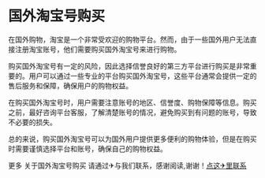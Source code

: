 # 国外淘宝号购买

在国外购物，淘宝是一个非常受欢迎的购物平台。然而，由于一些国外用户无法直接注册淘宝账号，他们需要购买国外淘宝号来进行购物。

购买国外淘宝号有一定的风险，因此选择信誉良好的第三方平台进行购买是非常重要的。用户可以通过一些专业的平台购买国外淘宝号，这些平台通常会提供一定的售后服务和保障，确保用户的购物权益。

在购买国外淘宝号时，用户需要注意账号的地区、信誉度、购物保障等信息。购买之前，最好咨询平台客服，了解清楚账号的情况，避免购买到有问题的账号，导致不必要的损失。

总的来说，购买国外淘宝号可以为国外用户提供更多便利的购物体验，但是在购买时需要谨慎选择平台和账号，确保自己的购物权益。

更多 关于国外淘宝号购买 请通过✈与我们联系，感谢阅读,谢谢！[点这✈里联系](https://lm.k02.cc)